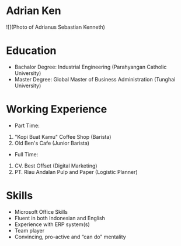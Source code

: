 # Adrian Ken

![](Photo of Adrianus Sebastian Kenneth)

# Education
- Bachalor Degree: Industrial Engineering (Parahyangan Catholic University)
- Master Degree: Global Master of Business Administration (Tunghai University)
# Working Experience

- Part Time: 
1. "Kopi Buat Kamu" Coffee Shop (Barista)
2. Old Ben's Cafe (Junior Barista)

- Full Time:
1. CV. Best Offset (Digital Marketing)
2. PT. Riau Andalan Pulp and Paper (Logistic Planner)

# Skills
- Microsoft Office Skills
- Fluent in both Indonesian and English
- Experience with ERP system(s)
- Team player
- Convincing, pro-active and “can do” mentality
